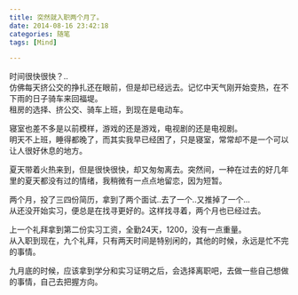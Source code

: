 ```yaml
---
title: 突然就入职两个月了。
date: 2014-08-16 23:42:18
categories: 随笔
tags: [Mind]

---
```

时间很快很快？..  
仿佛每天挤公交的挣扎还在眼前，但是却已经远去。记忆中天气刚开始变热，在不下雨的日子骑车来回福堤。  
租房的选择、挤公交、骑车上班，到现在是电动车。  

寝室也差不多是以前模样，游戏的还是游戏，电视剧的还是电视剧。  
明天不上班，睡得都晚了，而其实我早已经困了，只是寝室，常常却不是一个可以让人很好休息的地方。  

夏天带着火热来到，但是很快很快，却又匆匆离去。突然间，一种在过去的好几年里的夏天都没有过的情绪，我稍微有一点点地留恋，因为短暂。  

两个月，投了三四份简历，拿到了两个面试..去了一个..又推掉了一个...  
从还没开始实习，便总是在找寻更好的。这样找寻着，两个月也已经过去。  

上一个礼拜拿到第二份实习工资，全勤24天，1200，没有一点重量。  
从入职到现在，九个礼拜，只有两天时间是特别闲的，其他的时候，永远是忙不完的事情。  

九月底的时候，应该拿到学分和实习证明之后，会选择离职吧，去做一些自己想做的事情，自己去把握方向。